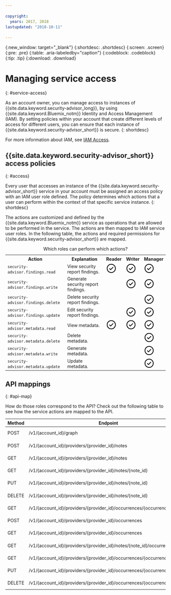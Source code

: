 ```yaml
---

copyright:
  years: 2017, 2018
lastupdated: "2018-10-11"

---
```


{:new_window: target="_blank"}
{:shortdesc: .shortdesc}
{:screen: .screen}
{:pre: .pre}
{:table: .aria-labeledby="caption"}
{:codeblock: .codeblock}
{:tip: .tip}
{:download: .download}


# Managing service access
{: #service-access}

As an account owner, you can manage access to instances of {{site.data.keyword.security-advisor_long}}, by using {{site.data.keyword.Bluemix_notm}} Identity and Access Management (IAM). By setting policies within your account that create different levels of access for different users, you can ensure that each instance of {{site.data.keyword.security-advisor_short}} is secure.
{: shortdesc}

For more information about IAM, see [IAM Access](/docs/iam/users_roles.html).

## {{site.data.keyword.security-advisor_short}} access policies
{: #access}

Every user that accesses an instance of the {{site.data.keyword.security-advisor_short}} service in your account must be assigned an access policy with an IAM user role defined. The policy determines which actions that a user can perform within the context of that specific service instance.
{: shortdesc}

The actions are customized and defined by the {{site.data.keyword.Bluemix_notm}} service as operations that are allowed to be performed in the service. The actions are then mapped to IAM service user roles. In the following table, the actions and required permissions for {{site.data.keyword.security-advisor_short}} are mapped.

<table><caption>Which roles can perform which actions?</caption>
  <col width="43%">
  <col width="42%">
  <col width="5%">
  <col width="5%">
  <col width="5%">
  <tr>
    <th>Action</th>
    <th>Explanation</th>
    <th>Reader</th>
    <th>Writer</th>
    <th>Manager</th>
  </tr>
  <tr>
    <td><code>security-advisor.findings.read</code></td>
    <td>View security report findings.</td>
    <td><img src="images/confirm.png" width="32" alt="Feature available" style="width:32px;" /></td>
    <td><img src="images/confirm.png" width="32" alt="Feature available" style="width:32px;" /></td>
    <td><img src="images/confirm.png" width="32" alt="Feature available" style="width:32px;" /></td>
  </tr>
  <tr>
    <td><code>security-advisor.findings.write</code></td>
    <td>Generate security report findings.</td>
    <td> </td>
    <td><img src="images/confirm.png" width="32" alt="Feature available" style="width:32px;" /></td>
    <td><img src="images/confirm.png" width="32" alt="Feature available" style="width:32px;" /></td>
  </tr>
  <tr>
    <td><code>security-advisor.findings.delete</code></td>
    <td>Delete security report findings.</td>
    <td> </td>
    <td> </td>
    <td><img src="images/confirm.png" width="32" alt="Feature available" style="width:32px;" /></td>
  </tr>
  <tr>
    <td><code>security-advisor.findings.update</code></td>
    <td>Edit security report findings.</td>
    <td> </td>
    <td><img src="images/confirm.png" width="32" alt="Feature available" style="width:32px;" /></td>
    <td><img src="images/confirm.png" width="32" alt="Feature available" style="width:32px;" /></td>
  </tr>
  <tr>
    <td><code>security-advisor.metadata.read</code></td>
    <td>View metadata.</td>
    <td><img src="images/confirm.png" width="32" alt="Feature available" style="width:32px;" /></td>
    <td><img src="images/confirm.png" width="32" alt="Feature available" style="width:32px;" /></td>
    <td><img src="images/confirm.png" width="32" alt="Feature available" style="width:32px;" /></td>
  </tr>
  <tr>
    <td><code>security-advisor.metadata.delete</code></td>
    <td>Delete metadata.</td>
    <td> </td>
    <td> </td>
    <td><img src="images/confirm.png" width="32" alt="Feature available" style="width:32px;" /></td>
  </tr>
  <tr>
    <td><code>security-advisor.metadata.write</code></td>
    <td>Generate metadata.</td>
    <td> </td>
    <td> </td>
    <td><img src="images/confirm.png" width="32" alt="Feature available" style="width:32px;" /></td>
  </tr>
  <tr>
    <td><code>security-advisor.metadata.update</code></td>
    <td>Update metadata.</td>
    <td> </td>
    <td> </td>
    <td><img src="images/confirm.png" width="32" alt="Feature available" style="width:32px;" /></td>
  </tr>
</table>

## API mappings
{: #api-map}

How do those roles correspond to the API? Check out the following table to see how the service actions are mapped to the API.


| Method | Endpoint                                                                  |  Service action                  |
|--------|---------------------------------------------------------------------------|----------------------------------|
| POST   | /v1/{account_id}/graph                                                    | security-advisor.findings.read   |
| POST   | /v1/{account_id}/providers/{provider_id}/notes                            | security-advisor.metadata.write  |
| GET    | /v1/{account_id}/providers/{provider_id}/notes                            | security-advisor.metadata.read   |
| GET    | /v1/{account_id}/providers/{provider_id}/notes/{note_id}                  | security-advisor.metadata.read   |
| PUT    | /v1/{account_id}/providers/{provider_id}/notes/{note_id}                  | security-advisor.metadata.update |
| DELETE | /v1/{account_id}/providers/{provider_id}/notes/{note_id}                  | security-advisor.metadata.delete |
| GET    | /v1/{account_id}/providers/{provider_id}/occurrences/{occurrence_id}/note | security-advisor.findings.read   |
| POST   | /v1/{account_id}/providers/{provider_id}/occurrences                      | security-advisor.findings.write  |
| GET    | /v1/{account_id}/providers/{provider_id}/occurrences                      | security-advisor.findings.read   |
| GET    | /v1/{account_id}/providers/{provider_id}/notes/{note_id}/occurrences      | security-advisor.findings.read   |
| GET    | /v1/{account_id}/providers/{provider_id}/occurrences/{occurrence_id}      | security-advisor.findings.read   |
| PUT    | /v1/{account_id}/providers/{provider_id}/occurrences/{occurrence_id}      | security-advisor.findings.update |
| DELETE | /v1/{account_id}/providers/{provider_id}/occurrences/{occurrence_id}      | security-advisor.findings.delete |
